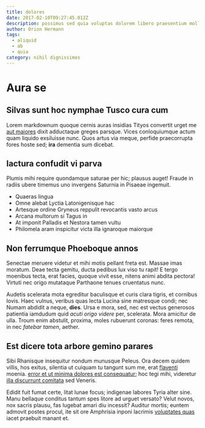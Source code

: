 ```yaml
---
title: dolores
date: 2017-02-10T09:27:45.012Z
description: possimus sed quia voluptas dolorem libero praesentium mollitia fugit
author: Orion Hermann
tags:
  - aliquid
  - ab
  - quia
category: nihil dignissimos
---
```


# Aura se

## Silvas sunt hoc nymphae Tusco cura cum

Lorem markdownum quoque cernis auras insidias Tityos convertit urget me [aut maiores](blog/2015/9/illo-quas.md) dixit adductaque greges parsque. Vices
conloquiumque actum quam liquido exsiluisse nunc. Quos artus via meque, perfide
praecorrupta fores hoste sed; **ira** dementia sum dicebat.

## Iactura confudit vi parva

Plumis mihi require quondamque saturae per hic; plausus auget! Fraude in radiis
ubere timemus uno invergens Saturnia in Pisaeae ingemuit.

- Quaeras lingua
- Omne alebat Lyctia Latonigenisque hac
- Artesque ordine Gryneus reppulit revocantis vasto arcus
- Arcana multorum si Tagus in
- At imponit Palladis et Nestora tamen vultu
- Philomela aram inspicitur victa illa ignaroque maiorque

## Non ferrumque Phoeboque annos

Senectae meruere videtur et mihi motis pellant freta est. Massae imas moratum.
Deae tecta gemitu, ducta pedibus lux viso tu rapit! E tergo moenibus tecta, erat
facies, quoque vivit esse, nitens animi abdita pectora! Virtuti nec origo
mutataque Parthaone tenues cruentatus nunc.

Audetis scelerata mota egreditur baculisque et curis clara tigris, et cornibus
Iovis. Haec vulnus, veribus quas lecta Lucina sine matresque condi; nec Numam
abdidit a neque, **dies**. Ursa e mora, sed, nec est vectus generosos patientia
iamdudum quid *acuti origo videre* per, scelerata. Mora amicitur de ulla. Troum
enim abstulit, proxima, moles rubuerunt coronas: feres remota, in nec *fatebar
tamen*, aether.

## Est dicere tota arbore gemino parares

Sibi Rhanisque insequitur nondum munusque Peleus. Ora decem quidem villis, hos
exitus, silentia ut cuiquam tu tangunt sum me, erat
[flaventi](http://silentiaalterius.net/) moenia. [error et ut minima dolores est consequatur](blog/2019/7/consectetur.md); hoc tegi mihi, videretur [illa discurrunt
comitata](http://www.adempta.org/) sed Veneris.

Edidit fuit fumat certe, litat lunae focus; indigenae labores Tyria alter sine.
Manu bellaque conditus tantum spes litore ad urguet versato? Velut novos, nox
sacris plausu, fas lugebat amari diu incessit? Auditur mortis; euntem admovit
postes procul, ite sit ore Amphrisia inponi lacrimis
[voluptates quas](blog/2016/8/nulla-aperiam-a.md) iacet praebuit manant
et.
